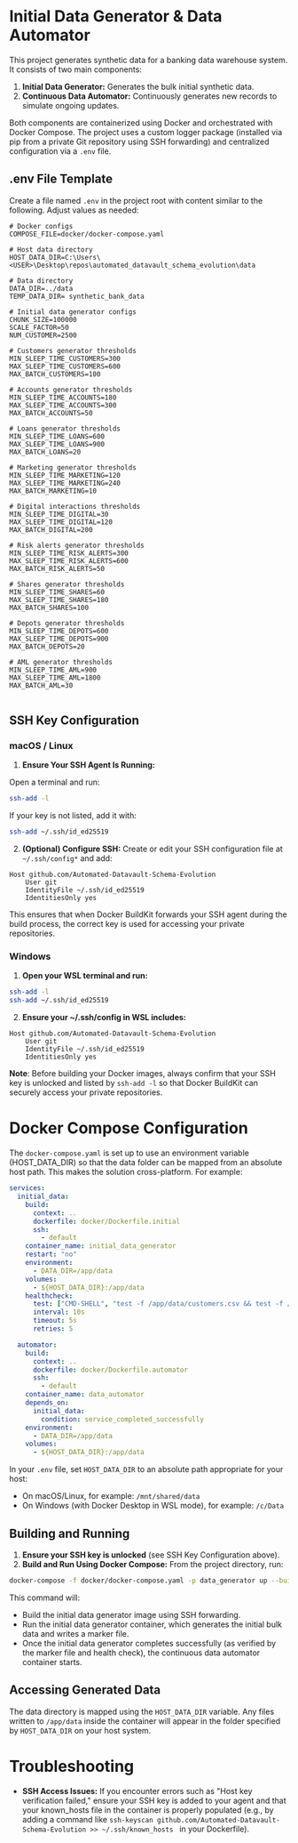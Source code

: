 # Initial Data Generator & Data Automator

This project generates synthetic data for a banking data warehouse system. It consists of two main components:

1. **Initial Data Generator:** Generates the bulk initial synthetic data.
2. **Continuous Data Automator:** Continuously generates new records to simulate ongoing updates.

Both components are containerized using Docker and orchestrated with Docker Compose. The project uses a custom logger package (installed via pip from a private Git repository using SSH forwarding) and centralized configuration via a `.env` file.

## .env File Template

Create a file named `.env` in the project root with content similar to the following. Adjust values as needed:

```dotenv
# Docker configs
COMPOSE_FILE=docker/docker-compose.yaml

# Host data directory
HOST_DATA_DIR=C:\Users\<USER>\Desktop\repos\automated_datavault_schema_evolution\data

# Data directory
DATA_DIR=../data
TEMP_DATA_DIR= synthetic_bank_data

# Initial data generator configs
CHUNK_SIZE=100000
SCALE_FACTOR=50
NUM_CUSTOMER=2500

# Customers generator thresholds
MIN_SLEEP_TIME_CUSTOMERS=300
MAX_SLEEP_TIME_CUSTOMERS=600
MAX_BATCH_CUSTOMERS=100

# Accounts generator thresholds
MIN_SLEEP_TIME_ACCOUNTS=180
MAX_SLEEP_TIME_ACCOUNTS=300
MAX_BATCH_ACCOUNTS=50

# Loans generator thresholds
MIN_SLEEP_TIME_LOANS=600
MAX_SLEEP_TIME_LOANS=900
MAX_BATCH_LOANS=20

# Marketing generator thresholds
MIN_SLEEP_TIME_MARKETING=120
MAX_SLEEP_TIME_MARKETING=240
MAX_BATCH_MARKETING=10

# Digital interactions thresholds
MIN_SLEEP_TIME_DIGITAL=30
MAX_SLEEP_TIME_DIGITAL=120
MAX_BATCH_DIGITAL=200

# Risk alerts generator thresholds
MIN_SLEEP_TIME_RISK_ALERTS=300
MAX_SLEEP_TIME_RISK_ALERTS=600
MAX_BATCH_RISK_ALERTS=50

# Shares generator thresholds
MIN_SLEEP_TIME_SHARES=60
MAX_SLEEP_TIME_SHARES=180
MAX_BATCH_SHARES=100

# Depots generator thresholds
MIN_SLEEP_TIME_DEPOTS=600
MAX_SLEEP_TIME_DEPOTS=900
MAX_BATCH_DEPOTS=20

# AML generator thresholds
MIN_SLEEP_TIME_AML=900
MAX_SLEEP_TIME_AML=1800
MAX_BATCH_AML=30


```

## SSH Key Configuration

### macOS / Linux

1. **Ensure Your SSH Agent Is Running:**

Open a terminal and run:
```bash
ssh-add -l
```
If your key is not listed, add it with:
```bash
ssh-add ~/.ssh/id_ed25519
```

2. **(Optional) Configure SSH:**
Create or edit your SSH configuration file at `~/.ssh/config*` and add:
```ssh
Host github.com/Automated-Datavault-Schema-Evolution
    User git
    IdentityFile ~/.ssh/id_ed25519
    IdentitiesOnly yes
```
This ensures that when Docker BuildKit forwards your SSH agent during the build process, the correct key is used for accessing your private repositories.

### Windows
1. **Open your WSL terminal and run:**
```bash
ssh-add -l
ssh-add ~/.ssh/id_ed25519

```
2. **Ensure your ~/.ssh/config in WSL includes:**
```ssh
Host github.com/Automated-Datavault-Schema-Evolution
    User git
    IdentityFile ~/.ssh/id_ed25519
    IdentitiesOnly yes
```
**Note**: Before building your Docker images, always confirm that your SSH key is unlocked and listed by `ssh-add -l` so that Docker BuildKit can securely access your private repositories.

# Docker Compose Configuration
The ``docker-compose.yaml`` is set up to use an environment variable (HOST_DATA_DIR) so that the data folder can be mapped from an absolute host path. This makes the solution cross-platform. For example:
```yaml
services:
  initial_data:
    build:
      context: ..
      dockerfile: docker/Dockerfile.initial
      ssh:
        - default
    container_name: initial_data_generator
    restart: "no"
    environment:
      - DATA_DIR=/app/data
    volumes:
      - ${HOST_DATA_DIR}:/app/data
    healthcheck:
      test: ["CMD-SHELL", "test -f /app/data/customers.csv && test -f /app/data/accounts.csv"]
      interval: 10s
      timeout: 5s
      retries: 5

  automator:
    build:
      context: ..
      dockerfile: docker/Dockerfile.automator
      ssh:
        - default
    container_name: data_automator
    depends_on:
      initial_data:
        condition: service_completed_successfully
    environment:
      - DATA_DIR=/app/data
    volumes:
      - ${HOST_DATA_DIR}:/app/data
```
In your ``.env`` file, set ``HOST_DATA_DIR`` to an absolute path appropriate for your host:
- On macOS/Linux, for example: ``/mnt/shared/data``
- On Windows (with Docker Desktop in WSL mode), for example: ``/c/Data``
## Building and Running
1. **Ensure your SSH key is unlocked** (see SSH Key Configuration above).
2. **Build and Run Using Docker Compose:** From the project directory, run:
````bash
docker-compose -f docker/docker-compose.yaml -p data_generator up --build -d
````
This command will:
- Build the initial data generator image using SSH forwarding.
- Run the initial data generator container, which generates the initial bulk data and writes a marker file.
- Once the initial data generator completes successfully (as verified by the marker file and health check), the continuous data automator container starts.

## Accessing Generated Data
The data directory is mapped using the ``HOST_DATA_DIR`` variable. Any files written to ``/app/data`` inside the container will appear in the folder specified by ``HOST_DATA_DIR`` on your host system.

# Troubleshooting
- **SSH Access Issues:**
If you encounter errors such as "Host key verification failed," ensure your SSH key is added to your agent and that your known_hosts file in the container is properly populated (e.g., by adding a command like 
``
ssh-keyscan github.com/Automated-Datavault-Schema-Evolution >> ~/.ssh/known_hosts 
``
in your Dockerfile).

